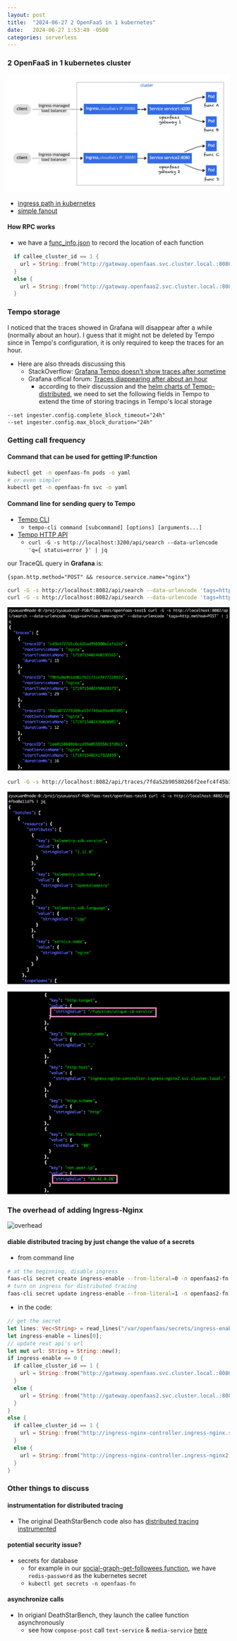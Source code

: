 ```yaml
---
layout: post
title:  "2024-06-27 2 OpenFaaS in 1 kubernetes"
date:   2024-06-27 1:53:49 -0500
categories: serverless
---
```


### 2 OpenFaaS in 1 kubernetes cluster

![d5](/assets/2024-06-21/d5.png)

- [ingress path in kubernetes](https://kubernetes.io/docs/concepts/services-networking/ingress/#path-types)
- [simple fanout](https://kubernetes.io/docs/concepts/services-networking/ingress/#simple-fanout)

#### How RPC works

- we have a [func_info.json](https://github.com/zyuxuan0115/faas-test/blob/main/DeathStarBench/social_network_rust_lite/OpenFaaSRPC/func_info.json) to record the location of each function

```rust
  if callee_cluster_id == 1 {
    url = String::from("http://gateway.openfaas.svc.cluster.local.:8080/function/");
  }
  else {
    url = String::from("http://gateway.openfaas2.svc.cluster.local.:8080/function/");
  }
```

### Tempo storage

I noticed that the traces showed in Grafana  will disappear after a while (normally about an hour). I guess that it might not be deleted by Tempo since in Tempo's configuration, it is only required to keep the traces for an hour. 

- Here are also threads discussing this
  + StackOverflow: [Grafana Tempo doesn't show traces after sometime](https://stackoverflow.com/questions/77282841/grafana-tempo-doesnt-show-traces-after-sometime) 
  + Grafana offical forum: [Traces diappearing after about an hour](https://community.grafana.com/t/traces-diappearing-after-about-an-hour-i-have-no-clue-why/68690/6)
	  * according to their discussion and the [helm charts of Tempo-distributed](https://github.com/grafana/helm-charts/tree/main/charts/tempo-distributed), we need to set the following fields in Tempo to extend the time of storing tracings in Tempo's local storage

```
--set ingester.config.complete_block_timeout="24h"
--set ingester.config.max_block_duration="24h"
``` 


### Getting call frequency
#### Command that can be used for getting IP:function 

```bash
kubectl get -n openfaas-fn pods -o yaml
# or even simpler
kubectl get -n openfaas-fn svc -o yaml
```

#### Command line for sending query to Tempo

- [Tempo CLI](https://grafana.com/docs/tempo/latest/operations/tempo_cli/)
  +	`tempo-cli command [subcommand] [options] [arguments...]`
- [Tempo HTTP API](https://grafana.com/docs/tempo/latest/api_docs/#example-of-traceql-search)
  + `curl -G -s http://localhost:3200/api/search --data-urlencode 'q={ status=error }' | jq`


our TraceQL query in <strong>Grafana</strong> is:

```
{span.http.method="POST" && resource.service.name="nginx"}
```

```bash
curl -G -s http://localhost:8082/api/search --data-urlencode 'tags=http.method=POST' --data-urlencode 'tags=service.name=nginx' | jq
curl -G -s http://localhost:8082/api/search --data-urlencode 'tags=http.method=POST' | jq
```

![s1](/assets/2024-06-27/s1.png)

```bash
curl -G -s http://localhost:8082/api/traces/7fda52b90580266f2eefc4f45b38a120 | jq
```

![s2](/assets/2024-06-27/s2.png)

![s3](/assets/2024-06-27/s3.png)

### The overhead of adding Ingress-Nginx

![overhead](/assets/2024-06-27/overhead.svg)

#### diable distributed tracing by just change the value of a secrets

- from command line

```bash
# at the beginning, disable ingress
faas-cli secret create ingress-enable --from-literal=0 -n openfaas2-fn 
# turn on ingress for distributed tracing
faas-cli secret update ingress-enable --from-literal=1 -n openfaas2-fn
```

- in the code: 

```rust
// get the secret
let lines: Vec<String> = read_lines("/var/openfaas/secrets/ingress-enable");
let ingress-enable = lines[0];
// update rest api's url
let mut url: String = String::new(); 
if ingress-enable == 0 {
  if callee_cluster_id == 1 {
    url = String::from("http://gateway.openfaas.svc.cluster.local.:8080/function/");
  }
  else {
    url = String::from("http://gateway.openfaas2.svc.cluster.local.:8080/function/");
  }
}
else {
  if callee_cluster_id == 1 {
    url = String::from("http://ingress-nginx-controller.ingress-nginx.svc.cluster.local.:80/function/");
  }
  else {
    url = String::from("http://ingress-nginx-controller.ingress-nginx2.svc.cluster.local.:80/function/");
  } 
}
```



### Other things to discuss
#### instrumentation for distributed tracing

- The original DeathStarBench code also has [distributed tracing instrumented](https://github.com/delimitrou/DeathStarBench/blob/master/socialNetwork/src/ComposePostService/ComposePostHandler.h#L189)

#### potential security issue?

- secrets for database
  + for example in our [social-graph-get-followees function](https://github.com/zyuxuan0115/faas-test/blob/main/DeathStarBench/social_network_rust_lite/cluster-1/social-graph-get-followees/deployFunc.yml), we have `redis-password` as the kubernetes secret 
  + `kubectl get secrets -n openfaas-fn` 

#### asynchronize calls

- In origianl DeathStarBench, they launch the callee function asynchronously
  + see how `compose-post` call `text-service` & `media-service` [here](https://github.com/delimitrou/DeathStarBench/blob/master/socialNetwork/src/ComposePostService/ComposePostHandler.h#L374)

